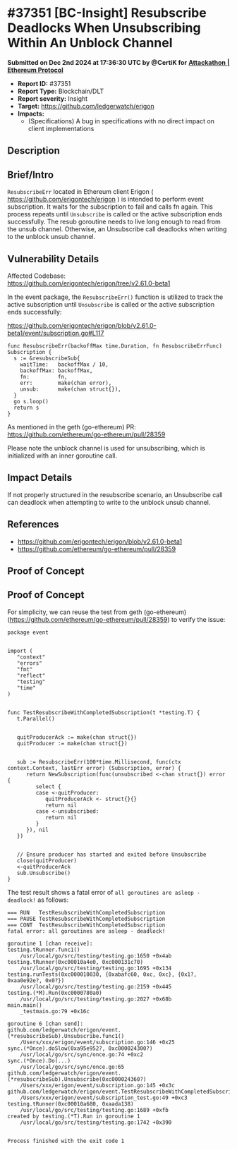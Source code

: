 # #37351 \[BC-Insight] Resubscribe Deadlocks When Unsubscribing Within An Unblock Channel

**Submitted on Dec 2nd 2024 at 17:36:30 UTC by @CertiK for** [**Attackathon | Ethereum Protocol**](https://immunefi.com/audit-competition/ethereum-protocol-attackathon)

* **Report ID:** #37351
* **Report Type:** Blockchain/DLT
* **Report severity:** Insight
* **Target:** https://github.com/ledgerwatch/erigon
* **Impacts:**
  * (Specifications) A bug in specifications with no direct impact on client implementations

## Description

## Brief/Intro

`ResubscribeErr` located in Ethereum client Erigon ( https://github.com/erigontech/erigon ) is intended to perform event subscription. It waits for the subscription to fail and calls fn again. This process repeats until `Unsubscribe` is called or the active subscription ends successfully. The resub goroutine needs to live long enough to read from the unsub channel. Otherwise, an Unsubscribe call deadlocks when writing to the unblock unsub channel.

## Vulnerability Details

Affected Codebase:\
https://github.com/erigontech/erigon/tree/v2.61.0-beta1

In the event package, the `ResubscribeErr()` function is utilized to track the active subscription until `Unsubscribe` is called or the active subscription ends successfully:

https://github.com/erigontech/erigon/blob/v2.61.0-beta1/event/subscription.go#L117

```
func ResubscribeErr(backoffMax time.Duration, fn ResubscribeErrFunc) Subscription {
  s := &resubscribeSub{
    waitTime:   backoffMax / 10,
    backoffMax: backoffMax,
    fn:         fn,
    err:        make(chan error),
    unsub:      make(chan struct{}),
  }
  go s.loop()
  return s
}
```

As mentioned in the geth (go-ethereum) PR: https://github.com/ethereum/go-ethereum/pull/28359

Please note the unblock channel is used for unsubscribing, which is initialized with an inner goroutine call.

## Impact Details

If not properly structured in the resubscribe scenario, an Unsubscribe call can deadlock when attempting to write to the unblock unsub channel.

## References

* https://github.com/erigontech/erigon/blob/v2.61.0-beta1
* https://github.com/ethereum/go-ethereum/pull/28359

## Proof of Concept

## Proof of Concept

For simplicity, we can reuse the test from geth (go-ethereum) (https://github.com/ethereum/go-ethereum/pull/28359) to verify the issue:

```
package event


import (
   "context"
   "errors"
   "fmt"
   "reflect"
   "testing"
   "time"
)


func TestResubscribeWithCompletedSubscription(t *testing.T) {
   t.Parallel()


   quitProducerAck := make(chan struct{})
   quitProducer := make(chan struct{})


   sub := ResubscribeErr(100*time.Millisecond, func(ctx context.Context, lastErr error) (Subscription, error) {
      return NewSubscription(func(unsubscribed <-chan struct{}) error {
         select {
         case <-quitProducer:
            quitProducerAck <- struct{}{}
            return nil
         case <-unsubscribed:
            return nil
         }
      }), nil
   })


   // Ensure producer has started and exited before Unsubscribe
   close(quitProducer)
   <-quitProducerAck
   sub.Unsubscribe()
}
```

The test result shows a fatal error of `all goroutines are asleep - deadlock!` as follows:

```
=== RUN   TestResubscribeWithCompletedSubscription
=== PAUSE TestResubscribeWithCompletedSubscription
=== CONT  TestResubscribeWithCompletedSubscription
fatal error: all goroutines are asleep - deadlock!

goroutine 1 [chan receive]:
testing.tRunner.func1()
	/usr/local/go/src/testing/testing.go:1650 +0x4ab
testing.tRunner(0xc00010a4e0, 0xc000131c70)
	/usr/local/go/src/testing/testing.go:1695 +0x134
testing.runTests(0xc000010030, {0xabafc60, 0xc, 0xc}, {0x1?, 0xaa0e92e?, 0x0?})
	/usr/local/go/src/testing/testing.go:2159 +0x445
testing.(*M).Run(0xc0000780a0)
	/usr/local/go/src/testing/testing.go:2027 +0x68b
main.main()
	_testmain.go:79 +0x16c

goroutine 6 [chan send]:
github.com/ledgerwatch/erigon/event.(*resubscribeSub).Unsubscribe.func1()
	/Users/xxx/erigon/event/subscription.go:146 +0x25
sync.(*Once).doSlow(0xa95e952?, 0xc000024300?)
	/usr/local/go/src/sync/once.go:74 +0xc2
sync.(*Once).Do(...)
	/usr/local/go/src/sync/once.go:65
github.com/ledgerwatch/erigon/event.(*resubscribeSub).Unsubscribe(0xc000024360?)
	/Users/xxx/erigon/event/subscription.go:145 +0x3c
github.com/ledgerwatch/erigon/event.TestResubscribeWithCompletedSubscription(0xc00010a680?)
	/Users/xxx/erigon/event/subscription_test.go:49 +0xc3
testing.tRunner(0xc00010a680, 0xaada138)
	/usr/local/go/src/testing/testing.go:1689 +0xfb
created by testing.(*T).Run in goroutine 1
	/usr/local/go/src/testing/testing.go:1742 +0x390


Process finished with the exit code 1
```
